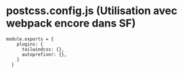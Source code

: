 # postcss.config.js (Utilisation avec webpack encore dans SF)

    module.exports = {
        plugins: {
          tailwindcss: {},
          autoprefixer: {},
        }
      }
